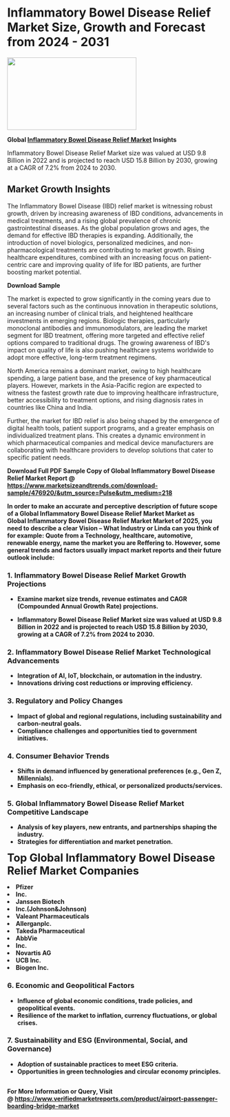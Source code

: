 <H1>Inflammatory Bowel Disease Relief Market Size, Growth and Forecast from 2024 - 2031</H1><img class="aligncenter size-medium wp-image-584254" src="https://thirdeyenews.in/wp-content/uploads/2024/09/Global-Market-Research-300x168.jpeg" alt="" width="300" height="168" /><p><strong>Global&nbsp;<a href="https://www.marketsizeandtrends.com/download-sample/476920/&amp;utm_source=Pulse&amp;utm_medium=218">Inflammatory Bowel Disease Relief Market</a> Insights</strong></p><p>Inflammatory Bowel Disease Relief Market size was valued at USD 9.8 Billion in 2022 and is projected to reach USD 15.8 Billion by 2030, growing at a CAGR of 7.2% from 2024 to 2030.</p><p><h2>Market Growth Insights</h2> <p>The Inflammatory Bowel Disease (IBD) relief market is witnessing robust growth, driven by increasing awareness of IBD conditions, advancements in medical treatments, and a rising global prevalence of chronic gastrointestinal diseases. As the global population grows and ages, the demand for effective IBD therapies is expanding. Additionally, the introduction of novel biologics, personalized medicines, and non-pharmacological treatments are contributing to market growth. Rising healthcare expenditures, combined with an increasing focus on patient-centric care and improving quality of life for IBD patients, are further boosting market potential.</p> <p><strong>Download Sample</strong></p> <p>The market is expected to grow significantly in the coming years due to several factors such as the continuous innovation in therapeutic solutions, an increasing number of clinical trials, and heightened healthcare investments in emerging regions. Biologic therapies, particularly monoclonal antibodies and immunomodulators, are leading the market segment for IBD treatment, offering more targeted and effective relief options compared to traditional drugs. The growing awareness of IBD's impact on quality of life is also pushing healthcare systems worldwide to adopt more effective, long-term treatment regimens.</p> <p>North America remains a dominant market, owing to high healthcare spending, a large patient base, and the presence of key pharmaceutical players. However, markets in the Asia-Pacific region are expected to witness the fastest growth rate due to improving healthcare infrastructure, better accessibility to treatment options, and rising diagnosis rates in countries like China and India.</p> <p>Further, the market for IBD relief is also being shaped by the emergence of digital health tools, patient support programs, and a greater emphasis on individualized treatment plans. This creates a dynamic environment in which pharmaceutical companies and medical device manufacturers are collaborating with healthcare providers to develop solutions that cater to specific patient needs.</p> <p><strong></p><p><span class=""><strong>Download Full PDF Sample Copy of Global Inflammatory Bowel Disease Relief Market Report</strong> @ <a href="https://www.marketsizeandtrends.com/download-sample/476920/&amp;utm_source=Pulse&amp;utm_medium=218" target="_blank">https://www.marketsizeandtrends.com/download-sample/476920/&amp;utm_source=Pulse&amp;utm_medium=218</a></span></p><p>In order to make an accurate and perceptive description of future scope of a Global&nbsp;Inflammatory Bowel Disease Relief Market Market as Global&nbsp;Inflammatory Bowel Disease Relief Market Market of 2025, you need to describe a clear Vision &ndash; What Industry or Linda can you think of for example: Quote from a Technology, healthcare, automotive, renewable energy, name the market you are Reffering to. However, some general trends and factors usually impact market reports and their future outlook include:</p><h3>1.&nbsp;<strong>Inflammatory Bowel Disease Relief Market Growth Projections</strong></h3><ul><li>Examine market size trends, revenue estimates and CAGR (Compounded Annual Growth Rate) projections.</li><li><p>Inflammatory Bowel Disease Relief Market size was valued at USD 9.8 Billion in 2022 and is projected to reach USD 15.8 Billion by 2030, growing at a CAGR of 7.2% from 2024 to 2030.</p></li></ul><h3>2.&nbsp;<strong>Inflammatory Bowel Disease Relief Market Technological Advancements</strong></h3><ul><li>Integration of AI, IoT, blockchain, or automation in the industry.</li><li>Innovations driving cost reductions or improving efficiency.</li></ul><h3>3.&nbsp;<strong>Regulatory and Policy Changes</strong></h3><ul><li>Impact of global and regional regulations, including sustainability and carbon-neutral goals.</li><li>Compliance challenges and opportunities tied to government initiatives.</li></ul><h3>4.&nbsp;<strong>Consumer Behavior Trends</strong></h3><ul><li>Shifts in demand influenced by generational preferences (e.g., Gen Z, Millennials).</li><li>Emphasis on eco-friendly, ethical, or personalized products/services.</li></ul><h3>5.&nbsp;<strong>Global Inflammatory Bowel Disease Relief Market Competitive Landscape</strong></h3><ul><li>Analysis of key players, new entrants, and partnerships shaping the industry.</li><li>Strategies for differentiation and market penetration.</li></ul><p data-pm-slice="1 1 []"><span style="color: inherit; font-family: inherit; font-size: 25px;">Top Global Inflammatory Bowel Disease Relief Market Companies</span></p><div class="" data-test-id=""><p><li>Pfizer</li><li>Inc.</li><li> Janssen Biotech</li><li>Inc.(Johnson&Johnson)</li><li> Valeant Pharmaceuticals</li><li> Allerganplc.</li><li> Takeda Pharmaceutical</li><li> AbbVie</li><li>Inc.</li><li> Novartis AG</li><li> UCB Inc.</li><li> Biogen Inc.</li></p></div><h3>6.&nbsp;<strong>Economic and Geopolitical Factors</strong></h3><ul><li>Influence of global economic conditions, trade policies, and geopolitical events.</li><li>Resilience of the market to inflation, currency fluctuations, or global crises.</li></ul><h3>7.&nbsp;<strong>Sustainability and ESG (Environmental, Social, and Governance)</strong></h3><ul><li>Adoption of sustainable practices to meet ESG criteria.</li><li>Opportunities in green technologies and circular economy principles.</li></ul><h2><strong style="font-size: 14px;">For More Information or Query, Visit @&nbsp;</strong><a style="background-color: #ffffff; font-size: 14px;" href="https://www.marketsizeandtrends.com/report/inflammatory-bowel-disease-relief-market/" target="_blank">https://www.verifiedmarketreports.com/product/airport-passenger-boarding-bridge-market</a></h2>
